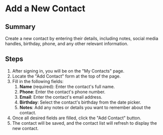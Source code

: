 # Add a New Contact

## Summary

Create a new contact by entering their details, including notes, social media handles, birthday, phone, and any other relevant information.

## Steps

1. After signing in, you will be on the "My Contacts" page.
2. Locate the "Add Contact" form at the top of the page.
3. Fill in the following fields:
   1. **Name** (required): Enter the contact's full name.
   2. **Phone**: Enter the contact's phone number.
   3. **Email**: Enter the contact's email address.
   4. **Birthday**: Select the contact's birthday from the date picker.
   5. **Notes**: Add any notes or details you want to remember about the contact.
4. Once all desired fields are filled, click the "Add Contact" button.
5. The contact will be saved, and the contact list will refresh to display the new contact.